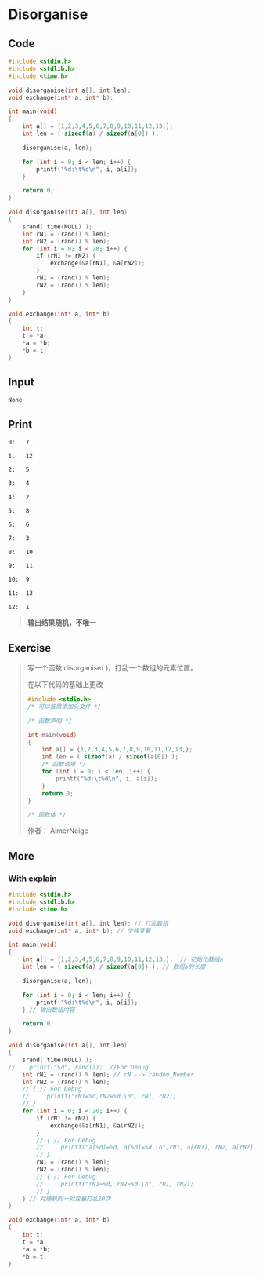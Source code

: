 # Disorganise

## Code

```C
#include <stdio.h>
#include <stdlib.h>
#include <time.h>

void disorganise(int a[], int len);
void exchange(int* a, int* b);

int main(void)
{
    int a[] = {1,2,3,4,5,6,7,8,9,10,11,12,13,};
    int len = ( sizeof(a) / sizeof(a[0]) );

    disorganise(a, len);

    for (int i = 0; i < len; i++) {
        printf("%d:\t%d\n", i, a[i]);
    }

    return 0;
}

void disorganise(int a[], int len)
{
    srand( time(NULL) );
    int rN1 = (rand() % len);
    int rN2 = (rand() % len);
    for (int i = 0; i < 20; i++) {
        if (rN1 != rN2) {
            exchange(&a[rN1], &a[rN2]);
        }
        rN1 = (rand() % len);
        rN2 = (rand() % len);
    }
}

void exchange(int* a, int* b)
{
    int t;
    t = *a;
    *a = *b;
    *b = t;
}
```

## Input

`None`

## Print

`0:   7`

`1:   12`

`2:   5`

`3:   4`

`4:   2`

`5:   8`

`6:   6`

`7:   3`

`8:   10`

`9:   11`

`10:  9`

`11:  13`

`12:  1`

>  **输出结果随机，不唯一**

## Exercise

> 写一个函数 disorganise( )，打乱一个数组的元素位置。
>
> 在以下代码的基础上更改
>
> ```c
> #include <stdio.h>
> /* 可以按需添加头文件 */
> 
> /* 函数声明 */
> 
> int main(void)
> {
>     int a[] = {1,2,3,4,5,6,7,8,9,10,11,12,13,};
>     int len = ( sizeof(a) / sizeof(a[0]) );
>     /* 函数调用 */
>     for (int i = 0; i < len; i++) {
>         printf("%d:\t%d\n", i, a[i]);
>     }
>     return 0;
> }
> 
> /* 函数体 */
> ```
>
> 作者： AimerNeige

## More

### With explain

```C
#include <stdio.h>
#include <stdlib.h>
#include <time.h>

void disorganise(int a[], int len); // 打乱数组 
void exchange(int* a, int* b); // 交换变量

int main(void)
{
    int a[] = {1,2,3,4,5,6,7,8,9,10,11,12,13,};  // 初始化数组a
    int len = ( sizeof(a) / sizeof(a[0]) ); // 数组a的长度

    disorganise(a, len);

    for (int i = 0; i < len; i++) {
        printf("%d:\t%d\n", i, a[i]);
    } // 输出数组内容

    return 0;
}

void disorganise(int a[], int len)
{
    srand( time(NULL) );
//    printf("%d", rand());  //For Debug
    int rN1 = (rand() % len); // rN --> random_Number
    int rN2 = (rand() % len);
    // { // For Debug
    //     printf("rN1=%d,rN2=%d.\n", rN1, rN2);
    // }
    for (int i = 0; i < 20; i++) {
        if (rN1 != rN2) {
            exchange(&a[rN1], &a[rN2]);
        }
        // { // For Debug
        //     printf("a[%d]=%d, a[%d]=%d.\n",rN1, a[rN1], rN2, a[rN2]);
        // }
        rN1 = (rand() % len);
        rN2 = (rand() % len);
        // { // For Debug
        //     printf("rN1=%d, rN2=%d.\n", rN1, rN2);
        // }
    } // 对随机的一对变量打乱20次
}

void exchange(int* a, int* b)
{
    int t;
    t = *a;
    *a = *b;
    *b = t;
}
```

